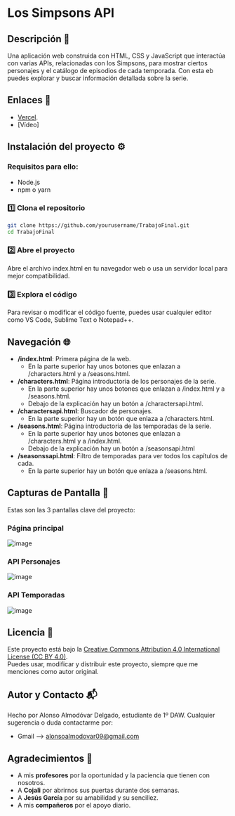 # Los Simpsons API
## Descripción 📝
Una aplicación web construida con HTML, CSS y JavaScript que interactúa con varias APIs, relacionadas con los Simpsons, para mostrar ciertos personajes y el catálogo de episodios de cada temporada. Con esta eb puedes explorar y buscar información detallada sobre la serie.
## Enlaces 🔗
- [Vercel](https://trabajo-final-ivory-psi.vercel.app/). 
- [Vídeo]
## Instalación del proyecto ⚙️
### Requisitos para ello:
 - Node.js
 - npm o yarn
### 1️⃣ Clona el repositorio  
```sh
git clone https://github.com/yourusername/TrabajoFinal.git
cd TrabajoFinal
```
### 2️⃣ Abre el proyecto 
Abre el archivo index.html en tu navegador web o usa un servidor local para mejor compatibilidad.

### 3️⃣ Explora el código
Para revisar o modificar el código fuente, puedes usar cualquier editor como VS Code, Sublime Text o Notepad++.

## Navegación 🌐
- **/index.html**: Primera página de la web.
  - En la parte superior hay unos botones que enlazan a /characters.html y a /seasons.html.
- **/characters.html**: Página introductoria de los personajes de la serie.
  - En la parte superior hay unos botones que enlazan a /index.html y a /seasons.html.
  - Debajo de la explicación hay un botón a /charactersapi.html.
- **/charactersapi.html**: Buscador de personajes.
  - En la parte superior hay un botón que enlaza a /characters.html.
- **/seasons.html**: Página introductoria de las temporadas de la serie.
  - En la parte superior hay unos botones que enlazan a /characters.html y a /index.html.
  - Debajo de la explicación hay un botón a /seasonsapi.html
- **/seasonssapi.html**: Filtro de temporadas para ver todos los capítulos de cada.
  - En la parte superior hay un botón que enlaza a /seasons.html.
## Capturas de Pantalla 📸
Estas son las 3 pantallas clave del proyecto:
### Página principal
![image](https://github.com/user-attachments/assets/2186a55d-ff6f-45e5-abe0-2a9368fc77b2)
### API Personajes
![image](https://github.com/user-attachments/assets/bcd337ca-946c-45ed-9c5d-da18f22b4fa4)
### API Temporadas
![image](https://github.com/user-attachments/assets/0d59ca93-bdd1-44ec-8b6a-4b5351f5315b)

## Licencia 📜
Este proyecto está bajo la [Creative Commons Attribution 4.0 International License (CC BY 4.0)](https://creativecommons.org/licenses/by/4.0/).  
Puedes usar, modificar y distribuir este proyecto, siempre que me menciones como autor original.
## Autor y Contacto 📬
Hecho por Alonso Almodóvar Delgado, estudiante de 1º DAW. Cualquier sugerencia o duda contactarme por: 
- Gmail --> alonsoalmodovar09@gmail.com 
## Agradecimientos 🙏
 - A mis **profesores** por la oportunidad y la paciencia que tienen con nosotros.
 - A **Cojali** por abrirnos sus puertas durante dos semanas.
 - A **Jesús García** por su amabilidad y su sencillez.
 - A mis **compañeros** por el apoyo diario.

